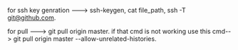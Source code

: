 for ssh key genration --->
ssh-keygen,
cat file_path,
ssh -T git@github.com.

for pull --->
git pull origin master.
if that cmd is not working use this cmd--> git pull origin master --allow-unrelated-histories.
